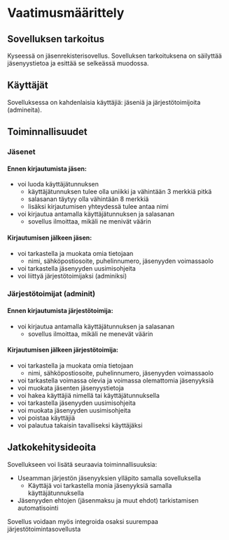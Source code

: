 # Vaatimusmäärittely

## Sovelluksen tarkoitus

Kyseessä on jäsenrekisterisovellus. Sovelluksen tarkoituksena on säilyttää jäsenyystietoa ja esittää se selkeässä muodossa. 

## Käyttäjät

Sovelluksessa on kahdenlaisia käyttäjiä: jäseniä ja järjestötoimijoita (admineita).

## Toiminnallisuudet

### Jäsenet

#### Ennen kirjautumista jäsen:
- voi luoda käyttäjätunnuksen
  - käyttäjätunnuksen tulee olla uniikki ja vähintään 3 merkkiä pitkä 
  - salasanan täytyy olla vähintään 8 merkkiä 
  - lisäksi kirjautumisen yhteydessä tulee antaa nimi
- voi kirjautua antamalla käyttäjätunnuksen ja salasanan
  - sovellus ilmoittaa, mikäli ne menivät väärin

#### Kirjautumisen jälkeen jäsen:
- voi tarkastella ja muokata omia tietojaan 
  - nimi, sähköpostiosoite, puhelinnumero, jäsenyyden voimassaolo
- voi tarkastella jäsenyyden uusimisohjeita
- voi liittyä järjestötoimijaksi (adminiksi)

### Järjestötoimijat (adminit)

#### Ennen kirjautumista järjestötoimija:
- voi kirjautua antamalla käyttäjätunnuksen ja salasanan 
  - sovellus ilmoittaa, mikäli ne menevät väärin

#### Kirjautumisen jälkeen järjestötoimija:
- voi tarkastella ja muokata omia tietojaan 
  - nimi, sähköpostiosoite, puhelinnumero, jäsenyyden voimassaolo
- voi tarkastella voimassa olevia ja voimassa olemattomia jäsenyyksiä
- voi muokata jäsenten jäsenyystietoja 
- voi hakea käyttäjiä nimellä tai käyttäjätunnuksella
- voi tarkastella jäsenyyden uusimisohjeita
- voi muokata jäsenyyden uusimisohjeita
- voi poistaa käyttäjiä
- voi palautua takaisin tavalliseksi käyttäjäksi

## Jatkokehitysideoita
Sovellukseen voi lisätä seuraavia toiminnallisuuksia:
- Useamman järjestön jäsenyyksien ylläpito samalla sovelluksella
  - Käyttäjä voi tarkastella monia jäsenyyksiä samalla käyttäjätunnuksella
- Jäsenyyden ehtojen (jäsenmaksu ja muut ehdot) tarkistamisen automatisointi

Sovellus voidaan myös integroida osaksi suurempaa järjestötoimintasovellusta
